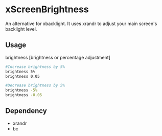 # xScreenBrightness

An alternative for xbacklight. It uses xrandr to adjust your main screen's backlight level.

Usage
-----

brightness [brightness or percentage adjustment]

~~~bash
#Increase brightness by 5%
brightness 5%
brightness 0.05

#Decrease brightness by 5%
brightness -5%
brightness -0.05
~~~

Dependency
----------
- xrandr
- bc
